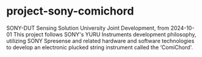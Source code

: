 # project-sony-comichord
SONY-DUT Sensing Solution University Joint Development, from 2024-10-01
This project follows SONY's YURU Instruments development philosophy, utilizing SONY Spresense and related hardware and software technologies to develop an electronic plucked string instrument called the ‘ComiChord'. 
